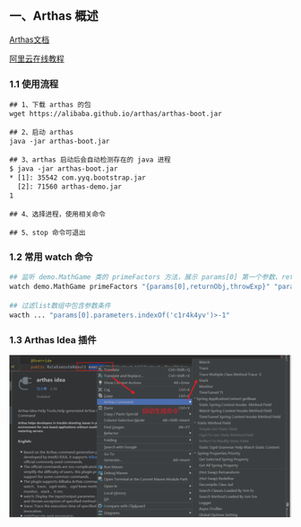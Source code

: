 ## 一、Arthas 概述

[Arthas文档](https://arthas.gitee.io/quick-start.html)

[阿里云在线教程](https://arthas.aliyun.com/doc/arthas-tutorials.html?language=cn&id=arthas-advanced)

### 1.1 使用流程

```shell
## 1、下载 arthas 的包
wget https://alibaba.github.io/arthas/arthas-boot.jar

## 2、启动 arthas
java -jar arthas-boot.jar

## 3、arthas 启动后会自动检测存在的 java 进程
$ java -jar arthas-boot.jar
* [1]: 35542 com.yyq.bootstrap.jar
  [2]: 71560 arthas-demo.jar
1

## 4、选择进程，使用相关命令

## 5、stop 命令可退出
```

### 1.2 常用 watch 命令

```sh
## 监听 demo.MathGame 类的 primeFactors 方法，展示 params[0] 第一个参数、returnObj 返回值、throwExp 报错，过滤条件 params[0].getKey == '12345'，打印详细参数-v，收集n条数据-n
watch demo.MathGame primeFactors "{params[0],returnObj,throwExp}" "params[0].getKey == '12345'" -x 2 -v -n

## 过滤list数组中包含参数条件
wacth ... "params[0].parameters.indexOf('c1r4k4yv')>-1"
```

### 1.3 Arthas Idea 插件

![image-20210324124605272](https://raw.githubusercontent.com/Super-YYQ/PicGoPicture/main/PicGo/20210324124605.png)